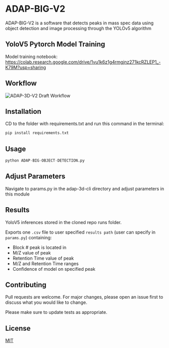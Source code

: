 # ADAP-BIG-V2

ADAP-BIG-V2 is a software that detects peaks in mass spec data using object detection and image processing through the YOLOv5 algorithm


## YoloV5 Pytorch Model Training
Model training notebook:
https://colab.research.google.com/drive/1vu1k6z1g4rmgjnz271kcRZLEP1_-K79M?usp=sharing

## Workflow
![ADAP-3D-V2 Draft Workflow](https://user-images.githubusercontent.com/82981121/129616586-56591c73-2434-4297-bcc3-f680e05477fd.PNG)

## Installation

CD to the folder with requirements.txt and run this command in the terminal:

```bash
pip install requirements.txt
```

## Usage

```python
python ADAP-BIG-OBJECT-DETECTION.py
```

## Adjust Parameters

Navigate to params.py in the adap-3d-cli directory and adjust parameters in this module

## Results

YoloV5 inferences stored in the cloned repo runs folder.

Exports one `.csv` file to user specified `results path` (user can specify in `params.py`) containing:
  - Block # peak is located in
  - M/Z value of peak
  - Retention Time value of peak
  - M/Z and Retention Time ranges
  - Confidence of model on specified peak

## Contributing
Pull requests are welcome. For major changes, please open an issue first to discuss what you would like to change.

Please make sure to update tests as appropriate.

## License
[MIT](https://choosealicense.com/licenses/mit/)
